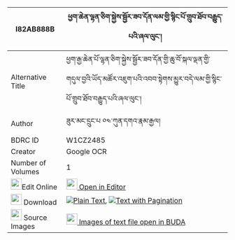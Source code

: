 |I82AB888B|ཕྱག་ཆེན་ལྷན་ཅིག་སྐྱེས་སྦྱོར་ཟབ་དོན་ལམ་གྱི་སྙིང་པོ་གྲུབ་ཐོབ་བརྒྱུད་པའི་ཞལ་ལུང་། 
| --- | --- 
|Alternative Title |ཕྱག་རྒྱ་ཆེན་པོ་ལྷན་ཅིག་སྐྱེས་སྦྱོར་ཟབ་དོན་གྱི་ཆུ་བོ་སྐལ་ལྡན་གྱི་གདུལ་བྱའི་ཡོད་མཚོར་འཇུག་པའི་འབབ་སྟེགས་མྱུར་བདེ་ལམ་གྱི་སྙིང་པོ་གྲུབ་ཐོབ་བརྒྱུད་པའི་ཞལ་ལུང་།
|Author| ཟུར་མང་དྲུང་པ ༠༤་ཀུན་དགའ་རྣམ་རྒྱལ།
|BDRC ID | W1CZ2485
|Creator | Google OCR
|Number of Volumes| 1
|<img width="25" src="https://img.icons8.com/color/25/000000/edit-property.png">Edit Online| [<img width="25" src="https://avatars.githubusercontent.com/u/45091458?s=200&v=4"> Open in Editor](http://editor.openpecha.org/I82AB888B)
|<img width="25" src="https://img.icons8.com/fluent/48/000000/download-2.png"/>  Download | [![](https://img.icons8.com/color/20/000000/txt.png)Plain Text](https://github.com/Openpecha/I82AB888B/releases/download/v1/chak_chen_lhenchik_kye_jor_zab_plain_I82AB888B.zip), [![](https://img.icons8.com/color/20/000000/txt.png)Text with Pagination](https://github.com/Openpecha/I82AB888B/releases/download/v1/chak_chen_lhenchik_kye_jor_zab_pages_I82AB888B.zip)
|<img width="25" src="https://img.icons8.com/plasticine/100/000000/pictures-folder.png"/>  Source Images | [<img width="25" src="https://library.bdrc.io/icons/BUDA-small.svg"> Images of text file open in BUDA](https://library.bdrc.io/show/bdr:W1CZ2485)